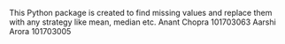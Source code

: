 ﻿This Python package is created to find missing 
values and replace them with any strategy like mean,
median etc.
Anant Chopra 101703063
Aarshi Arora 101703005
